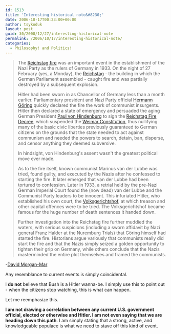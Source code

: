 ```yaml
---
id: 1513
title: 'Interesting historical note&#8230;'
date: 2006-10-17T00:23:00+00:00
author: tsykoduk
layout: post
guid: 30/2008/12/27/interesting-historical-note
permalink: /2006/10/17/interesting-historical-note/
categories:
  - Philosophy! and Politics!
---
```

<blockquote><p>
The <a href="http://en.wikipedia.org/wiki/Reichstag_fire">Reichstag fire</a> was an important event in the
establishment of the Nazi Party as the rulers of Germany in 1933. On the night of 27 February (yes, a Monday), the
<a href="http://en.wikipedia.org/wiki/Reichstag_%28building%29">Reichstag</a> - the building in which the German
Parliament assembled - caught fire and was partially destroyed by a subsequent explosion.
<p>
Hitler had been sworn in as Chancellor of Germany less than a month earlier. Parliamentary president and Nazi Party official
<a href="http://en.wikipedia.org/wiki/Hermann_G%C3%B6ring">Hermann G&ouml;ring</a> quickly declared the fire the work of
communist insurgents. Hitler then declared a state of emergency and persuaded the aging German President
<a href="http://en.wikipedia.org/wiki/Paul_von_Hindenburg">Paul von Hindenburg</a> to sign the
<a href="http://en.wikipedia.org/wiki/Reichstag_Fire_Decree">Reichstag Fire Decree</a>, which suspended the
<a href="http://en.wikipedia.org/wiki/Weimar_constitution">Weimar Constitution</a>, thus nullifying many of the basic
civic liberties previously guaranteed to German citizens on the grounds that the state needed to act against communism
and needed the powers to search, detain, ban, disperse, and censor anything they deemed subversive.
<p>
In hindsight, von Hindenburg's assent wasn't the greatest political move ever made.
<p>
As to the fire itself, known communist Marinus van der Lubbe was tried, found guilty, and executed by the Nazis after he
confessed to starting the fire. It later emerged that van der Lubbe had been tortured to confession. Later in 1933, a retrial
held by the pre-Nazi German Imperial Court found the (now dead) van der Lubbe and the Communist Party leaders to be innocent.
This infuriated Hitler, who established his own court, the <a href="http://en.wikipedia.org/wiki/Volksgerichtshof">Volksgerichtshof</a>,
at which treason and other capital offences were to be tried. The Volksgerichtshof became famous for the huge number of death sentences
it handed down.
<p>
Further investigation into the Reichstag fire further muddied the waters, with serious suspicions (including a sworn affidavit by Nazi
general Franz Halder at the Nuremburg Trials) that G&ouml;ring himself had started the fire. Historians argue variously that communists
really did start the fire and that the Nazis simply seized a golden opportunity to tighten their grip on Germany, while others conclude
that the Nazis masterminded the entire plot themselves and framed the communists.</p></blockquote>

<p>-<a href="http://www.irregularwebcomic.net/1155.html">David Morgan-Mar</a></p>


<p>Any resemblance to current events is simply coincidental.</p>


<p>I <strong>do not</strong> believe that Bush is a Hitler wanna-be. I simply use this to point out - when the citizens stop watching, this is what can happen.</p>


<p>Let me reemphasize this.</p>


<p><strong>I am not drawing a correlation between any current U.S. government official, elected or otherwise and Hitler. I am not even saying that we are heading down this path</strong>. I am simply stating that a strong, active, and knowledgeable populace is what we need to stave off this kind of event.</p>